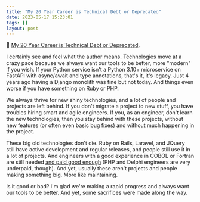 ```yaml
---
title: "My 20 Year Career is Technical Debt or Deprecated"
date: 2023-05-17 15:23:01
tags: []
layout: post
---
```


📝 [My 20 Year Career is Technical Debt or Deprecated](https://blog.visionarycto.com/p/my-20-year-career-is-technical-debt).

I certainly see and feel what the author means. Technologies move at a crazy pace because we always want our tools to be better, more "modern" if you wish. If your Python service isn't a Python 3.10+ microservice on FastAPI with async/await and type annotations, that's it, it's legacy. Just 4 years ago having a Django monolith was fine but not today. And things even worse if you have something on Ruby or PHP.

We always thrive for new shiny technologies, and a lot of people and projects are left behind. If you don't migrate a project to new stuff, you have troubles hiring smart and agile engineers. If you, as an engineer, don't learn the new technologies, then you stay behind with these projects, without new features (or often even basic bug fixes) and without much happening in the project.

These big old technologies don't die. Ruby on Rails, Laravel, and JQuery still have active development and regular releases, and people still use it in a lot of projects. And engineers with a good experience in COBOL or Fortran are still needed [and paid good enough](https://survey.stackoverflow.co/2022/#salary-and-experience-by-language) (PHP and Delphi engineers are very underpaid, though). And yet, usually these aren't projects and people making something big. More like maintaining.

Is it good or bad? I'm glad we're making a rapid progress and always want our tools to be better. And yet, some sacrifices were made along the way.
